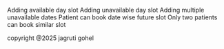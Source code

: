 Adding available day slot
Adding unavailable day slot
Adding multiple unavailable dates
Patient can book date wise future slot
Only two patients can book similar slot


copyright @2025 jagruti gohel
